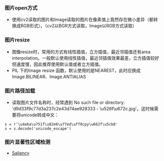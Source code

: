 ### 图片open方式
* 使用cv2读取的图片和Image读取的图片在像素值上竟然存在微小差异（都转换成RGB形式）。（cv2以BGR方式读取，Image以RGB方式读取）<br>
### 图片resize 
* 图像resize时，常用的方式有线性插值，立方插值，最近邻插值还有area interpolation。一般默认使用线性插值，最近邻插值效果最差，立方插值较好但速度慢，因此推荐使用默认值或者立方插值。<br>
* PIL 下的Image resize 函数，默认使用的是NEAREST，此时应换成Image.BILINEAR、Image.ANTIALIAS

### 图片路径加载
* 读取图片文件名称时，经常遇到 No such file or directory: 'd9d33f9c77d3a237c2e43d74ae928333 - \\u526f\\u672c.jpg'。这时候需要将unicode转成中文：
```
s = r'\u4eba\u751f\u82e6\u77ed\uff0cpy\u662f\u5cb8'
s = s.decode('unicode_escape')
```
### 图片显著性区域检测
* [Saliency](https://github.com/yhenon/pyimgsaliency)
